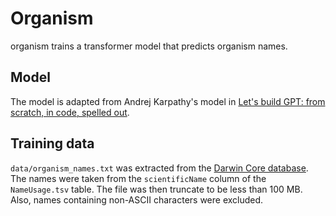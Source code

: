 # Organism

organism trains a transformer model that predicts organism names.

## Model

The model is adapted from Andrej Karpathy's model in
[Let's build GPT: from scratch, in code, spelled out](https://youtu.be/kCc8FmEb1nY?si=IetCFKNF8Zs4u8dc).

## Training data

`data/organism_names.txt` was extracted from the [Darwin Core database](https://dwc.tdwg.org/). The names were taken
from the `scientificName` column of the `NameUsage.tsv` table. The file was then truncate to be less than 100 MB. Also,
names containing non-ASCII characters were excluded.